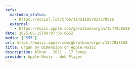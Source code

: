 ```yaml
---
refs:
  mastodon_status:
    - https://social.lol/@r0b/114511057837270596
  external:
    - https://music.apple.com/gb/album/organ/1547838558
date: 2025-05-15T09:07:56.865Z
media: ["595"]
url: https://music.apple.com/gb/album/organ/1547838558
title: Organ by Dimension on Apple Music
description: Album · 2021 · 17 Songs
provider: Apple Music - Web Player
---
```



